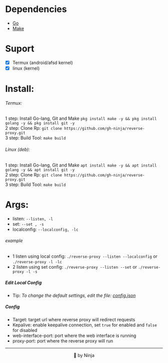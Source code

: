 # Dependencies
- [Go](https://golang.org/)
- [Make](https://www.google.com/search?q=how+to+install+openssh&sxsrf=AOaemvIu0KAG4BEx55ZzdLlcO09fPSmdcg%3A1630011658999&source=hp&ei=CgEoYaaKOqa91sQP7vWFsAE&iflsig=ALs-wAMAAAAAYSgPGt6zvHfeVgiypHo4N9lLvNY6zv5A&oq=how+to+install+openssh&gs_lcp=Cgdnd3Mtd2l6EANQAFgAYJwBaABwAHgAgAEAiAEAkgEAmAEA&sclient=gws-wiz&ved=0ahUKEwimt6XPys_yAhWmnpUCHe56ARYQ4dUDCAg&uact=5)
# Suport
- [x] Termux (android/afsd kernel)
- [x] linux (kernel)

# Install:
###### Termux:
1 step: Install Go-lang, Git and Make `pkg install make -y && pkg install golang -y && pkg install git -y`<br>
2 step: Clone Rp: `git clone https://github.com/gh-ninja/reverse-proxy.git`<br>
3 step: Build Tool: `make build` <br>

###### Linux (deb):
1 step: Install Go-lang, Git and Make `apt install make -y && apt install golang -y && apt install git -y`<br>
2 step: Clone Rp: `git clone https://github.com/gh-ninja/reverse-proxy.git`<br>
3 step: Build Tool: `make build` <br>

# Args:
- listen: `--listen, -l` <br>
- set: `--set , -s` <br>
- localconfig: `--localconfig, -lc` <br>


###### example
- 1 listen using local config: `./reverse-proxy --listen --localconfig` or `./reverse-proxy -l -lc`<br>
- 2 listen using set config: `./reverse-proxy --listen --set` or `./reverse-proxy -l -s`<br>

##### Edit Local Config
- Tip: _To change the default settings, edit the file: [config.json](https://github.com/gh-ninja/reverse-proxy/blob/main/config.json)_


##### Config
- Target: target url where reverse proxy will redirect requests<br>
- Kepalive: enable keepalive connection, set `true` for enabled and `false` for disabled<br>
- web-interface-port: port where the web interface is running<br>
- proxy-port: port where the reverse proxy will run <br>
----
<p align="center">🚀 by Ninja</p>

